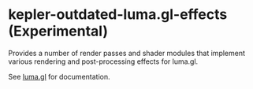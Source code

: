 # kepler-outdated-luma.gl-effects (Experimental)

Provides a number of render passes and shader modules that implement various rendering and post-processing effects for luma.gl.

See [luma.gl](http://luma.gl) for documentation.
